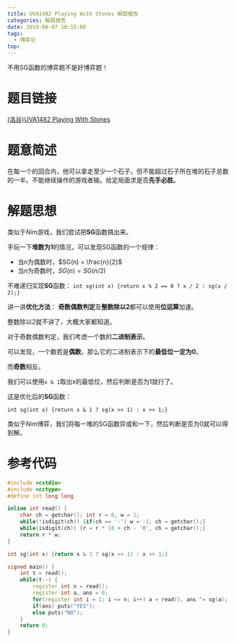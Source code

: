 ```yaml
---
title: UVA1482 Playing With Stones 解题报告
categories: 解题报告
date: 2019-06-07 10:15:08
tags:
  - 博弈论
top:
---
```


不用SG函数的博弈题不是好博弈题！

# 题目链接

[(洛谷)UVA1482 Playing With Stones](https://www.luogu.org/problemnew/show/UVA1482)

# 题意简述

在每一个的回合内，他可以拿走至少一个石子，但不能超过石子所在堆的石子总数的一半。不能继续操作的游戏者输。给定局面求是否**先手必胜**。

<!--more-->

# 解题思想

类似于$Nim$游戏，我们尝试把**SG**函数搞出来。

手玩一下**堆数为1**的情况，可以发现SG函数的一个规律：

- 当$n$为偶数时，$SG(n) = \frac{n}{2}$
- 当$n$为奇数时，$SG(n) = SG(n / 2)$

不难递归实现**SG**函数：
`int sg(int x) {return x % 2 == 0 ? x / 2 : sg(x / 2);}`

讲一讲**优化方法**：
**奇数偶数判定**及**整数除以2**都可以使用**位运算**加速。

整数除以2就不讲了，大概大家都知道。

对于奇数偶数判定，我们考虑一个数的**二进制表示**。

可以发现，一个数若是**偶数**，那么它的二进制表示下的**最低位一定为0**。

而**奇数**相反。

我们可以使用`x & 1`取出x的最低位，然后判断是否为1就行了。

这是优化后的**SG**函数：

`int sg(int x) {return x & 1 ? sg(x >> 1) : x >> 1;}`

类似于$Nim$博弈，我们将每一堆的SG函数异或和一下，然后判断是否为0就可以得到解。

# 参考代码

```c++
#include <cstdio>
#include <cctype>
#define int long long

inline int read() {
    char ch = getchar(); int r = 0, w = 1;
    while(!isdigit(ch)) {if(ch == '-') w = -1; ch = getchar();}
    while(isdigit(ch)) {r = r * 10 + ch - '0', ch = getchar();}
    return r * w;
}

int sg(int x) {return x & 1 ? sg(x >> 1) : x >> 1;}

signed main() {
    int t = read();
    while(t--) {
        register int n = read();
        register int a, ans = 0;
        for(register int i = 1; i <= n; i++) a = read(), ans ^= sg(a);
        if(ans) puts("YES");
        else puts("NO");
    }
    return 0;
}
```
